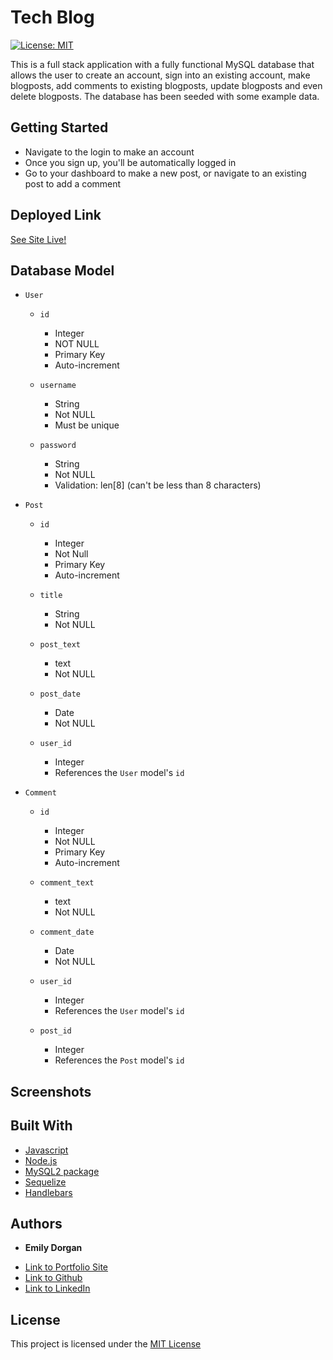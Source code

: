 # Tech Blog

[![License: MIT](https://img.shields.io/badge/License-MIT-yellow.svg)](https://opensource.org/licenses/MIT)

This is a full stack application with a fully functional MySQL database that allows the user to create an account, sign into an existing account, make blogposts, add comments to existing blogposts, update blogposts and even delete blogposts. The database has been seeded with some example data.

## Getting Started

* Navigate to the login to make an account
* Once you sign up, you'll be automatically logged in
* Go to your dashboard to make a new post, or navigate to an existing post to add a comment

## Deployed Link

[See Site Live!](https://pacific-beach-72333.herokuapp.com/)

## Database Model

* `User`

    * `id`

        * Integer
        * NOT NULL
        * Primary Key
        * Auto-increment
    
    * `username`
        * String
        * Not NULL
        * Must be unique

    * `password`
        * String
        * Not NULL
        * Validation: len[8] (can't be less than 8 characters)

* `Post`
    * `id`
        * Integer
        * Not Null
        * Primary Key
        * Auto-increment
    
    * `title`
        * String
        * Not NULL
    
    * `post_text`
        * text
        * Not NULL
    
    * `post_date`
        * Date
        * Not NULL
    
    * `user_id`
        * Integer
        * References the `User` model's `id`

* `Comment`
    * `id`
        * Integer
        * Not NULL
        * Primary Key
        * Auto-increment
    
    * `comment_text`
        * text
        * Not NULL
    
    * `comment_date`
        * Date
        * Not NULL
    
    * `user_id`
        * Integer
        * References the `User` model's `id`

    * `post_id`
        * Integer
        * References the `Post` model's `id`

## Screenshots



## Built With

* [Javascript](https://developer.mozilla.org/en-US/docs/Web/JavaScript)
* [Node.js](https://nodejs.org/)
* [MySQL2 package](https://www.npmjs.com/package/mysql2)
* [Sequelize](https://sequelize.org/)
* [Handlebars](https://handlebarsjs.com/)


## Authors

* **Emily Dorgan** 

- [Link to Portfolio Site](https://emdorgan.github.io/updated-portfolio/)
- [Link to Github](https://github.com/emdorgan)
- [Link to LinkedIn](https://www.linkedin.com/in/emily-dorgan/)

## License

This project is licensed under the [MIT License](https://opensource.org/licenses/MIT)